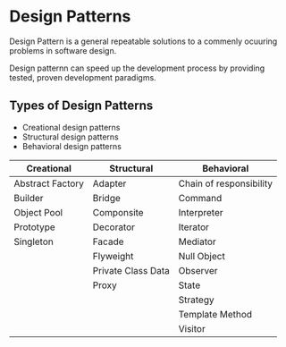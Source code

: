 # Design Patterns

Design Pattern is a general repeatable solutions to a commenly ocuuring problems in software design.

Design patternn can speed up the development process by providing tested, proven development paradigms.

## Types of Design Patterns
 - Creational design patterns
 - Structural design patterns
 - Behavioral design patterns

| Creational  | Structural | Behavioral |
| ------------- | ------------- | ------------- |
| Abstract Factory  | Adapter  | Chain of responsibility |
| Builder  | Bridge  | Command |
| Object Pool | Componsite | Interpreter |
| Prototype | Decorator | Iterator |
| Singleton | Facade | Mediator |
| | Flyweight | Null Object |
| | Private Class Data | Observer |
| | Proxy | State |
| | | Strategy |
| | | Template Method |
| | | Visitor |

